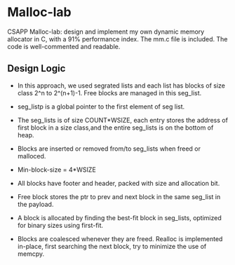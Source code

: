 # Malloc-lab
CSAPP Malloc-lab: design and implement my own dynamic memory allocator in C, with a 91% performance index.
The mm.c file is included. The code is well-commented and readable.

## Design Logic

* In this approach, we used segrated lists and each list has blocks of size class 2^n to 2^(n+1)-1. Free blocks are managed in this seg_list. 

* seg_listp is a global pointer to the first element of seg list.

* The seg_lists is of size COUNT*WSIZE, each entry stores the address of first block in a size class,and the entire seg_lists is on the bottom of heap. 

* Blocks are inserted or removed from/to seg_lists when freed or malloced. 

* Min-block-size = 4*WSIZE

* All blocks have footer and header, packed with size and allocation bit.

* Free block stores the ptr to prev and next block in the same seg_list in the payload. 

* A block is allocated by finding the best-fit block in seg_lists, optimized for binary sizes using first-fit. 

* Blocks are coalesced whenever they are freed. Realloc is implemented in-place, first searching the next block, try to minimize the use of memcpy. 

